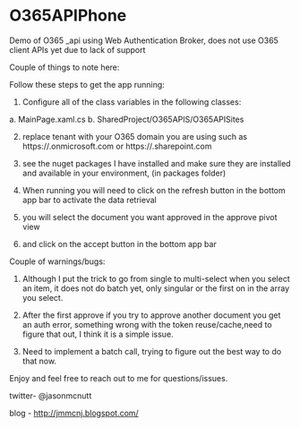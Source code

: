 O365APIPhone
============

Demo of O365 _api using Web Authentication Broker, does not use O365 client APIs yet due to lack of support

Couple of things to note here:

Follow these steps to get the app running:

1. Configure all of the class variables in the following classes:

  a. MainPage.xaml.cs
  b. SharedProject/O365APIS/O365APISites
  
2. replace tenant with your O365 domain you are using such as https://<tenant>.onmicrosoft.com or https://<tenant>.sharepoint.com

3. see the nuget packages I have installed and make sure they are installed and available in your environment, (in packages folder)

4. When running you will need to click on the refresh button in the bottom app bar to activate the data retrieval

5. you will select the document you want approved in the approve pivot view

6. and click on the accept button in the bottom app bar

Couple of warnings/bugs:
1. Although I put the trick to go from single to multi-select when you select an item, it does not do batch yet, only singular or the first on in the array you select.

2. After the first approve if you try to approve another document you get an auth error, something wrong with the token reuse/cache,need to figure that out, I think it is a simple issue.

3. Need to implement a batch call, trying to figure out the best way to do that now.

Enjoy and feel free to reach out to me for questions/issues.

twitter- @jasonmcnutt

blog - http://jmmcnj.blogspot.com/

